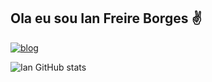 ## Ola eu sou Ian Freire Borges ✌️

[![blog](https://img.shields.io/badge/LinkedIn-0077B5?style=for-the-badge&logo=linkedin&logoColor=white)](https://www.linkedin.com/in/ian-borges-796458294/)

![Ian GitHub stats](https://github-readme-stats.vercel.app/api?username=ian-Freire-Borges&show_icons=true&theme=vue)
